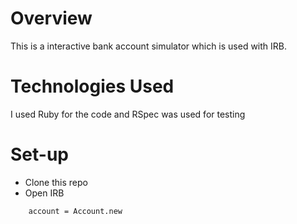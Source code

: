 # Overview

This is a interactive bank account simulator which is used with IRB.


# Technologies Used

I used Ruby for the code and RSpec was used for testing

# Set-up

* Clone this repo
* Open IRB
``` require './account.rb'
    account = Account.new
```
